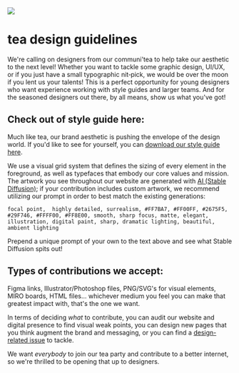 <div align="left">
<a href="https://tea.xyz/"><img src="https://tea.xyz/banner.png" /></a>
  <h1>tea design guidelines</h1>
  <p>We&#39;re calling on designers from our communi&#39;tea to help take our aesthetic to the next level! Whether you want to tackle some graphic design, UI/UX, or if you just have a small typographic nit&#8208;pick, we would be over the moon if you lent us your talents! This is a perfect opportunity for young designers who want experience working with style guides and larger teams. And for the seasoned designers out there, by all means, show us what you&#39;ve got!</p>
</div>

## Check out of style guide here:

Much like tea, our brand aesthetic is pushing the envelope of the design world. If you'd like to see for yourself, you can [download our style guide here](https://tea.xyz/Tea%20Brand%20Guidelines%20-%202022.pdf).

We use a visual grid system that defines the sizing of every element in the foreground, as well as typefaces that embody our core values and mission. The artwork you see throughout our website are generated with [AI (Stable Diffusion)](https://beta.dreamstudio.ai/dream); if your contribution includes custom artwork, we recommend utilizing our prompt in order to best match the existing generations:

`focal point,  highly detailed, surrealism, #FF7BA7, #FF00FF, #2675F5, #29F746, #FFFF00, #FF8E00, smooth, sharp focus, matte, elegant, illustration, digital paint, sharp, dramatic lighting, beautiful, ambient lighting`

Prepend a unique prompt of your own to the text above and see what Stable Diffusion spits out!

## Types of contributions we accept:

Figma links, Illustrator/Photoshop files, PNG/SVG's for visual elements, MIRO boards, HTML files... whichever medium you feel you can make that greatest impact with, that's the one we want.

In terms of deciding *what* to contribute, you can audit our website and digital presence to find visual weak points, you can design new pages that you think augment the brand and messaging, or you can find a [design-related issue](https://github.com/teaxyz/www/issues) to tackle.

We want *everybody* to join our tea party and contribute to a better internet, so we're thrilled to be opening that up to designers.
